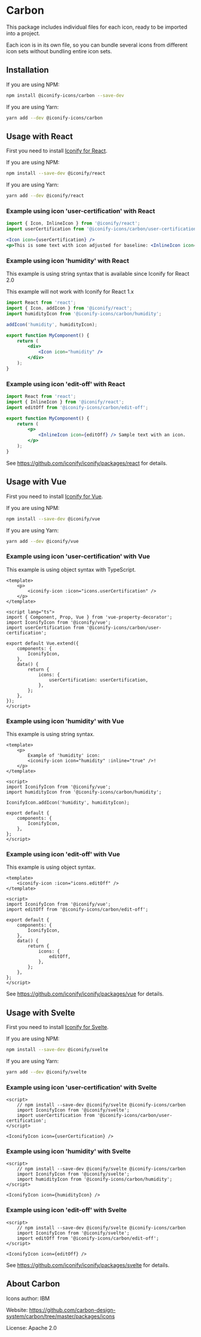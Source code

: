 # Carbon

This package includes individual files for each icon, ready to be imported into a project.

Each icon is in its own file, so you can bundle several icons from different icon sets without bundling entire icon sets.

## Installation

If you are using NPM:

```bash
npm install @iconify-icons/carbon --save-dev
```

If you are using Yarn:

```bash
yarn add --dev @iconify-icons/carbon
```

## Usage with React

First you need to install [Iconify for React](https://github.com/iconify/iconify/packages/react).

If you are using NPM:

```bash
npm install --save-dev @iconify/react
```

If you are using Yarn:

```bash
yarn add --dev @iconify/react
```

### Example using icon 'user-certification' with React

```js
import { Icon, InlineIcon } from '@iconify/react';
import userCertification from '@iconify-icons/carbon/user-certification';
```

```jsx
<Icon icon={userCertification} />
<p>This is some text with icon adjusted for baseline: <InlineIcon icon={userCertification} /></p>
```

### Example using icon 'humidity' with React

This example is using string syntax that is available since Iconify for React 2.0

This example will not work with Iconify for React 1.x

```jsx
import React from 'react';
import { Icon, addIcon } from '@iconify/react';
import humidityIcon from '@iconify-icons/carbon/humidity';

addIcon('humidity', humidityIcon);

export function MyComponent() {
	return (
		<div>
			<Icon icon="humidity" />
		</div>
	);
}
```

### Example using icon 'edit-off' with React

```jsx
import React from 'react';
import { InlineIcon } from '@iconify/react';
import editOff from '@iconify-icons/carbon/edit-off';

export function MyComponent() {
	return (
		<p>
			<InlineIcon icon={editOff} /> Sample text with an icon.
		</p>
	);
}
```

See https://github.com/iconify/iconify/packages/react for details.

## Usage with Vue

First you need to install [Iconify for Vue](https://github.com/iconify/iconify/packages/vue).

If you are using NPM:

```bash
npm install --save-dev @iconify/vue
```

If you are using Yarn:

```bash
yarn add --dev @iconify/vue
```

### Example using icon 'user-certification' with Vue

This example is using object syntax with TypeScript.

```vue
<template>
	<p>
		<iconify-icon :icon="icons.userCertification" />
	</p>
</template>

<script lang="ts">
import { Component, Prop, Vue } from 'vue-property-decorator';
import IconifyIcon from '@iconify/vue';
import userCertification from '@iconify-icons/carbon/user-certification';

export default Vue.extend({
	components: {
		IconifyIcon,
	},
	data() {
		return {
			icons: {
				userCertification: userCertification,
			},
		};
	},
});
</script>
```

### Example using icon 'humidity' with Vue

This example is using string syntax.

```vue
<template>
	<p>
		Example of 'humidity' icon:
		<iconify-icon icon="humidity" :inline="true" />!
	</p>
</template>

<script>
import IconifyIcon from '@iconify/vue';
import humidityIcon from '@iconify-icons/carbon/humidity';

IconifyIcon.addIcon('humidity', humidityIcon);

export default {
	components: {
		IconifyIcon,
	},
};
</script>
```

### Example using icon 'edit-off' with Vue

This example is using object syntax.

```vue
<template>
	<iconify-icon :icon="icons.editOff" />
</template>

<script>
import IconifyIcon from '@iconify/vue';
import editOff from '@iconify-icons/carbon/edit-off';

export default {
	components: {
		IconifyIcon,
	},
	data() {
		return {
			icons: {
				editOff,
			},
		};
	},
};
</script>
```

See https://github.com/iconify/iconify/packages/vue for details.

## Usage with Svelte

First you need to install [Iconify for Svelte](https://github.com/iconify/iconify/packages/svelte).

If you are using NPM:

```bash
npm install --save-dev @iconify/svelte
```

If you are using Yarn:

```bash
yarn add --dev @iconify/svelte
```

### Example using icon 'user-certification' with Svelte

```svelte
<script>
    // npm install --save-dev @iconify/svelte @iconify-icons/carbon
    import IconifyIcon from '@iconify/svelte';
    import userCertification from '@iconify-icons/carbon/user-certification';
</script>

<IconifyIcon icon={userCertification} />
```

### Example using icon 'humidity' with Svelte

```svelte
<script>
    // npm install --save-dev @iconify/svelte @iconify-icons/carbon
    import IconifyIcon from '@iconify/svelte';
    import humidityIcon from '@iconify-icons/carbon/humidity';
</script>

<IconifyIcon icon={humidityIcon} />
```

### Example using icon 'edit-off' with Svelte

```svelte
<script>
    // npm install --save-dev @iconify/svelte @iconify-icons/carbon
    import IconifyIcon from '@iconify/svelte';
    import editOff from '@iconify-icons/carbon/edit-off';
</script>

<IconifyIcon icon={editOff} />
```

See https://github.com/iconify/iconify/packages/svelte for details.

## About Carbon

Icons author: IBM

Website: https://github.com/carbon-design-system/carbon/tree/master/packages/icons

License: Apache 2.0
